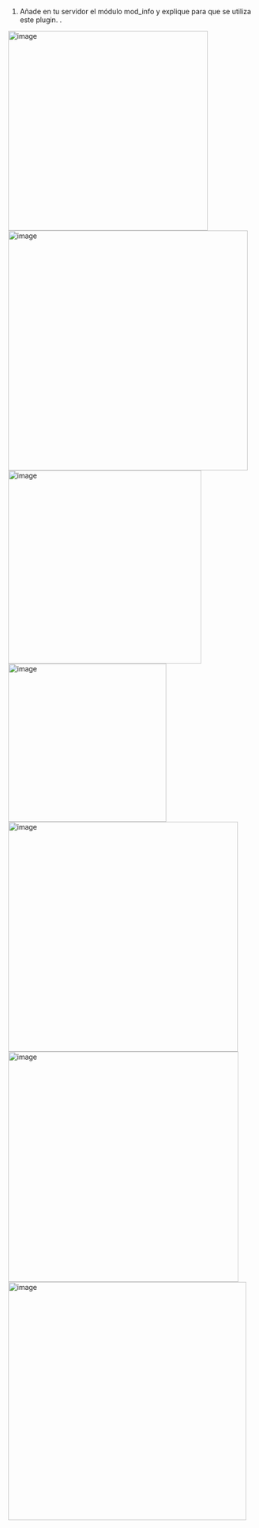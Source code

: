 1. Añade en tu servidor el módulo mod_info y explique para que se utiliza este plugin.
.
<img width="404" alt="image" src="https://github.com/lilisanchezz/despliegue-de-aplicaciones-web/assets/144775558/10fa10ea-f77f-4ccd-bad9-d3058515cff9">
<img width="485" alt="image" src="https://github.com/lilisanchezz/despliegue-de-aplicaciones-web/assets/144775558/dc23568a-fb52-4846-b889-403870a8206f">


<img width="391" alt="image" src="https://github.com/lilisanchezz/despliegue-de-aplicaciones-web/assets/144775558/9ea262c5-1d03-4709-a0dc-030fb0d813ff">
<img width="320" alt="image" src="https://github.com/lilisanchezz/despliegue-de-aplicaciones-web/assets/144775558/3b8ff326-d8a9-4ee5-b42e-3145c6502220">


<img width="465" alt="image" src="https://github.com/lilisanchezz/despliegue-de-aplicaciones-web/assets/144775558/bf60b305-10fd-4752-bfe1-991113ea504a">
<img width="466" alt="image" src="https://github.com/lilisanchezz/despliegue-de-aplicaciones-web/assets/144775558/6cf9f520-e01b-49b7-a6ad-ed07bcb23d9a">
<img width="482" alt="image" src="https://github.com/lilisanchezz/despliegue-de-aplicaciones-web/assets/144775558/f2db1b25-2c60-414d-957a-322f3ef067cf">


